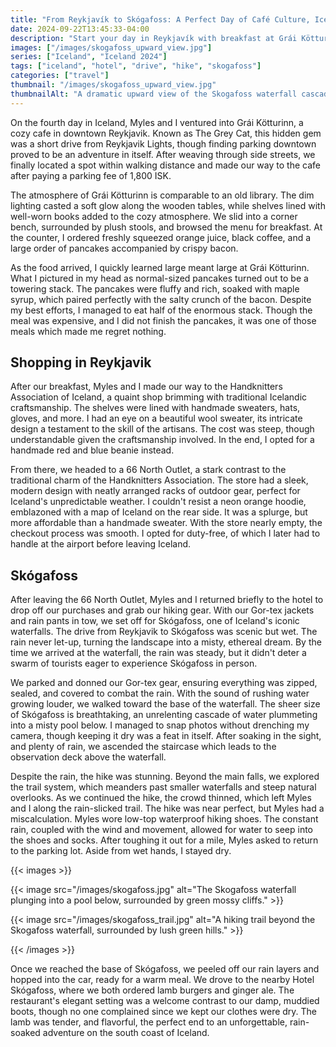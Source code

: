 ```yaml
---
title: "From Reykjavík to Skógafoss: A Perfect Day of Café Culture, Icelandic Shopping, and Scenic Hiking"
date: 2024-09-22T13:45:33-04:00
description: "Start your day in Reykjavík with breakfast at Grái Kötturinn, shop at local favorites like the Handknitters Association and 66 North, then drive to the breathtaking Skógafoss for an unforgettable hike. Cap off the day with lamb burgers and a movie in the heart of Reykjavík."
images: ["/images/skogafoss_upward_view.jpg"]
series: ["Iceland", "Iceland 2024"]
tags: ["iceland", "hotel", "drive", "hike", "skogafoss"]
categories: ["travel"]
thumbnail: "/images/skogafoss_upward_view.jpg"
thumbnailAlt: "A dramatic upward view of the Skogafoss waterfall cascading down a sheer cliff."
---
```


On the fourth day in Iceland, Myles and I ventured into Grái Kötturinn, a cozy cafe in downtown Reykjavik. Known as The Grey Cat, this hidden gem was a short drive from Reykjavik Lights, though finding parking downtown proved to be an adventure in itself. After weaving through side streets, we finally located a spot within walking distance and made our way to the cafe after paying a parking fee of 1,800 ISK.

The atmosphere of Grái Kötturinn is comparable to an old library. The dim lighting casted a soft glow along the wooden tables, while shelves lined with well-worn books added to the cozy atmosphere. We slid into a corner bench, surrounded by plush stools, and browsed the menu for breakfast. At the counter, I ordered freshly squeezed orange juice, black coffee, and a large order of pancakes accompanied by crispy bacon.

As the food arrived, I quickly learned large meant large at Grái Kötturinn. What I pictured in my head as normal-sized pancakes turned out to be a towering stack. The pancakes were fluffy and rich, soaked with maple syrup, which paired perfectly with the salty crunch of the bacon. Despite my best efforts, I managed to eat half of the enormous stack. Though the meal was expensive, and I did not finish the pancakes, it was one of those meals which made me regret nothing.

## Shopping in Reykjavik

After our breakfast, Myles and I made our way to the Handknitters Association of Iceland, a quaint shop brimming with traditional Icelandic craftsmanship. The shelves were lined with handmade sweaters, hats, gloves, and more. I had an eye on a beautiful wool sweater, its intricate design a testament to the skill of the artisans. The cost was steep, though understandable given the craftsmanship involved. In the end, I opted for a handmade red and blue beanie instead.

From there, we headed to a 66 North Outlet, a stark contrast to the traditional charm of the Handknitters Association. The store had a sleek, modern design with neatly arranged racks of outdoor gear, perfect for Iceland's unpredictable weather. I couldn't resist a neon orange hoodie, emblazoned with a map of Iceland on the rear side. It was a splurge, but more affordable than a handmade sweater. With the store nearly empty, the checkout process was smooth. I opted for duty-free, of which I later had to handle at the airport before leaving Iceland.

## Skógafoss

After leaving the 66 North Outlet, Myles and I returned briefly to the hotel to drop off our purchases and grab our hiking gear. With our Gor-tex jackets and rain pants in tow, we set off for Skógafoss, one of Iceland's iconic waterfalls. The drive from Reykjavik to Skógafoss was scenic but wet. The rain never let-up, turning the landscape into a misty, ethereal dream. By the time we arrived at the waterfall, the rain was steady, but it didn't deter a swarm of tourists eager to experience Skógafoss in person.

We parked and donned our Gor-tex gear, ensuring everything was zipped, sealed, and covered to combat the rain. With the sound of rushing water growing louder, we walked toward the base of the waterfall. The sheer size of Skógafoss is breathtaking, an unrelenting cascade of water plummeting into a misty pool below. I managed to snap photos without drenching my camera, though keeping it dry was a feat in itself. After soaking in the sight, and plenty of rain, we ascended the staircase which leads to the observation deck above the waterfall.

Despite the rain, the hike was stunning. Beyond the main falls, we explored the trail system, which meanders past smaller waterfalls and steep natural overlooks. As we continued the hike, the crowd thinned, which left Myles and I along the rain-slicked trail. The hike was near perfect, but Myles had a miscalculation. Myles wore low-top waterproof hiking shoes. The constant rain, coupled with the wind and movement, allowed for water to seep into the shoes and socks. After toughing it out for a mile, Myles asked to return to the parking lot. Aside from wet hands, I stayed dry.

{{< images >}}

{{< image src="/images/skogafoss.jpg" alt="The Skogafoss waterfall plunging into a pool below, surrounded by green mossy cliffs." >}}

{{< image src="/images/skogafoss_trail.jpg" alt="A hiking trail beyond the Skogafoss waterfall, surrounded by lush green hills." >}}

{{< /images >}}

Once we reached the base of Skógafoss, we peeled off our rain layers and hopped into the car, ready for a warm meal. We drove to the nearby Hotel Skógafoss, where we both ordered lamb burgers and ginger ale. The restaurant's elegant setting was a welcome contrast to our damp, muddied boots, though no one complained since we kept our clothes were dry. The lamb was tender, and flavorful, the perfect end to an unforgettable, rain-soaked adventure on the south coast of Iceland.
